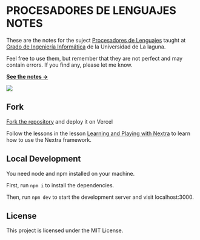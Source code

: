 # PROCESADORES DE LENGUAJES NOTES

These are the notes for the suject [Procesadores de Lenguajes](https://www.ull.es/apps/guias/guias/view_guide/36785/) taught at [Grado de Ingeniería Informática](https://www.ull.es/apps/guias/guias/view_degree/Grado%20en%20Ingenier%C3%ADa%20Inform%C3%A1tica/) 
de la Universidad de La laguna.

Feel free to use them, but remember that they are not perfect and may contain errors. If you find any, please let me know.

[**See the notes →**](https://ull-pl.vercel.app/)

[![](/images/pl-home-page.pngg)](https://ull-pl.vercel.app/)

## Fork

[Fork the repository](https://github.com/crguezl/pl-nextra/fork) and deploy it on Vercel

Follow the lessons in the lesson [Learning and Playing with Nextra](https://ull-pl.vercel.app/nextra-playground) to learn how to use the 
Nextra framework.

## Local Development

You need node and npm installed on your machine.

First, run `npm i` to install the dependencies.

Then, run `npm dev` to start the development server and visit localhost:3000.

## License

This project is licensed under the MIT License.
